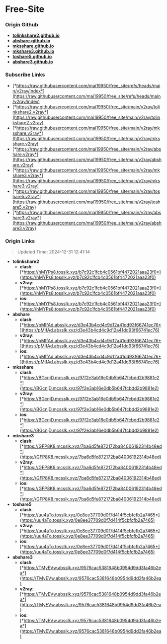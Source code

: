 # Free-Site

### Origin Github

- [**tolinkshare2.github.io**](https://github.com/tolinkshare2/tolinkshare2.github.io)
- [**abshare.github.io**](https://github.com/abshare/abshare.github.io)
- [**mksshare.github.io**](https://github.com/mksshare/mksshare.github.io)
- [**mkshare3.github.io**](https://github.com/mkshare3/mkshare3.github.io)
- [**toshare5.github.io**](https://github.com/toshare5/toshare5.github.io)
- [**abshare3.github.io**](https://github.com/abshare3/abshare3.github.io)

### Subscribe Links

- [*https://raw.githubusercontent.com/mai19950/free_site/refs/heads/main/v2ray/index*](https://raw.githubusercontent.com/mai19950/free_site/refs/heads/main/v2ray/index)
- [*https://raw.githubusercontent.com/mai19950/free_site/main/v2ray/tolinkshare2.v2ray*](https://raw.githubusercontent.com/mai19950/free_site/main/v2ray/tolinkshare2.v2ray)
- [*https://raw.githubusercontent.com/mai19950/free_site/main/v2ray/mksshare.v2ray*](https://raw.githubusercontent.com/mai19950/free_site/main/v2ray/mksshare.v2ray)
- [*https://raw.githubusercontent.com/mai19950/free_site/main/v2ray/abshare.v2ray*](https://raw.githubusercontent.com/mai19950/free_site/main/v2ray/abshare.v2ray)
- [*https://raw.githubusercontent.com/mai19950/free_site/main/v2ray/mkshare3.v2ray*](https://raw.githubusercontent.com/mai19950/free_site/main/v2ray/mkshare3.v2ray)
- [*https://raw.githubusercontent.com/mai19950/free_site/main/v2ray/toshare5.v2ray*](https://raw.githubusercontent.com/mai19950/free_site/main/v2ray/toshare5.v2ray)
- [*https://raw.githubusercontent.com/mai19950/free_site/main/v2ray/abshare3.v2ray*](https://raw.githubusercontent.com/mai19950/free_site/main/v2ray/abshare3.v2ray)

### Origin Links

> Updated Time: 2024-12-31 12:41:14

- **tolinkshare2**
  - **clash**: [*https://hMYPs8.tosslk.xyz/b7c92c1fcb4c0561bf4472021aaa23f0*](https://hMYPs8.tosslk.xyz/b7c92c1fcb4c0561bf4472021aaa23f0)
  - **v2ray**: [*https://hMYPs8.tosslk.xyz/b7c92c1fcb4c0561bf4472021aaa23f0*](https://hMYPs8.tosslk.xyz/b7c92c1fcb4c0561bf4472021aaa23f0)
  - **ios**: [*https://hMYPs8.tosslk.xyz/b7c92c1fcb4c0561bf4472021aaa23f0*](https://hMYPs8.tosslk.xyz/b7c92c1fcb4c0561bf4472021aaa23f0)
- **abshare**
  - **clash**: [*https://pMIfAd.absslk.xyz/d3e43b4cd4c9d12a41dd93f66741ec76*](https://pMIfAd.absslk.xyz/d3e43b4cd4c9d12a41dd93f66741ec76)
  - **v2ray**: [*https://pMIfAd.absslk.xyz/d3e43b4cd4c9d12a41dd93f66741ec76*](https://pMIfAd.absslk.xyz/d3e43b4cd4c9d12a41dd93f66741ec76)
  - **ios**: [*https://pMIfAd.absslk.xyz/d3e43b4cd4c9d12a41dd93f66741ec76*](https://pMIfAd.absslk.xyz/d3e43b4cd4c9d12a41dd93f66741ec76)
- **mksshare**
  - **clash**: [*https://BGcnjD.mcsslk.xyz/97f2e3ab16e0db5b647fcbdd2b9881e2*](https://BGcnjD.mcsslk.xyz/97f2e3ab16e0db5b647fcbdd2b9881e2)
  - **v2ray**: [*https://BGcnjD.mcsslk.xyz/97f2e3ab16e0db5b647fcbdd2b9881e2*](https://BGcnjD.mcsslk.xyz/97f2e3ab16e0db5b647fcbdd2b9881e2)
  - **ios**: [*https://BGcnjD.mcsslk.xyz/97f2e3ab16e0db5b647fcbdd2b9881e2*](https://BGcnjD.mcsslk.xyz/97f2e3ab16e0db5b647fcbdd2b9881e2)
- **mkshare3**
  - **clash**: [*https://GFP8K8.mcsslk.xyz/7ba6d5fe872172ba84006192314b48ed*](https://GFP8K8.mcsslk.xyz/7ba6d5fe872172ba84006192314b48ed)
  - **v2ray**: [*https://GFP8K8.mcsslk.xyz/7ba6d5fe872172ba84006192314b48ed*](https://GFP8K8.mcsslk.xyz/7ba6d5fe872172ba84006192314b48ed)
  - **ios**: [*https://GFP8K8.mcsslk.xyz/7ba6d5fe872172ba84006192314b48ed*](https://GFP8K8.mcsslk.xyz/7ba6d5fe872172ba84006192314b48ed)
- **toshare5**
  - **clash**: [*https://uu4aTo.tosslk.xyz/0e8ee37709d0f7d414f5cbfcfb2a7465*](https://uu4aTo.tosslk.xyz/0e8ee37709d0f7d414f5cbfcfb2a7465)
  - **v2ray**: [*https://uu4aTo.tosslk.xyz/0e8ee37709d0f7d414f5cbfcfb2a7465*](https://uu4aTo.tosslk.xyz/0e8ee37709d0f7d414f5cbfcfb2a7465)
  - **ios**: [*https://uu4aTo.tosslk.xyz/0e8ee37709d0f7d414f5cbfcfb2a7465*](https://uu4aTo.tosslk.xyz/0e8ee37709d0f7d414f5cbfcfb2a7465)
- **abshare3**
  - **clash**: [*https://TMyEVw.absslk.xyz/9576cac5381648b0954d9dd3fa46b2ea*](https://TMyEVw.absslk.xyz/9576cac5381648b0954d9dd3fa46b2ea)
  - **v2ray**: [*https://TMyEVw.absslk.xyz/9576cac5381648b0954d9dd3fa46b2ea*](https://TMyEVw.absslk.xyz/9576cac5381648b0954d9dd3fa46b2ea)
  - **ios**: [*https://TMyEVw.absslk.xyz/9576cac5381648b0954d9dd3fa46b2ea*](https://TMyEVw.absslk.xyz/9576cac5381648b0954d9dd3fa46b2ea)
